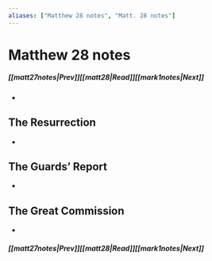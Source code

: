 ```yaml
---
aliases: ["Matthew 28 notes", "Matt. 28 notes"]
---
```

# Matthew 28 notes
##### <span class=arrow-left></span>[[matt27notes|Prev]]<span class=navigation-separator></span>[[matt28|Read]]<span class=navigation-separator></span>[[mark1notes|Next]]<span class=arrow-right></span>
- 
## The Resurrection
- 
## The Guards’ Report
- 
## The Great Commission
- 
##### <span class=arrow-left></span>[[matt27notes|Prev]]<span class=navigation-separator></span>[[matt28|Read]]<span class=navigation-separator></span>[[mark1notes|Next]]<span class=arrow-right></span>
